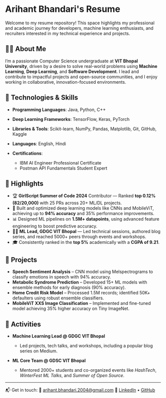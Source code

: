 # Arihant Bhandari's Resume

Welcome to my resume repository! This space highlights my professional and academic journey for developers, machine learning enthusiasts, and recruiters interested in my technical experience and projects.

## 👨‍💻 About Me

I’m a passionate Computer Science undergraduate at **VIT Bhopal University**, driven by a desire to solve real-world problems using **Machine Learning**, **Deep Learning**, and **Software Development**. I lead and contribute to impactful projects and open-source communities, and I enjoy working in collaborative, innovation-focused environments.

## 🧠 Technologies & Skills

* **Programming Languages**: Java, Python, C++
* **Deep Learning Frameworks**: TensorFlow, Keras, PyTorch
* **Libraries & Tools**: Scikit-learn, NumPy, Pandas, Matplotlib, Git, GitHub, Kaggle
* **Languages**: English, Hindi
* **Certifications**:

  * IBM AI Engineer Professional Certificate
  * Postman API Fundamentals Student Expert

## 🚀 Highlights

* 🏆 **GirlScript Summer of Code 2024** Contributor — Ranked **top 0.12% (82/20,000)** with 25 PRs across 20+ ML/DL projects.
* 🧪 Built and optimized deep learning models like CNNs and MobileViT, achieving up to **94% accuracy** and 35% performance improvements.
* 📊 Designed ML pipelines on **1.5M+ datapoints**, using advanced feature engineering to boost predictive accuracy.
* 👨‍🏫 **ML Lead, GDGC VIT Bhopal** — Led technical sessions, authored blog series, and reached 5000+ peers through events and workshops.
* 🎓 Consistently ranked in the **top 5%** academically with a **CGPA of 9.21**.

## 📂 Projects

* **Speech Sentiment Analysis** – CNN model using Melspectrograms to classify emotions in speech with 94% accuracy.
* **Metabolic Syndrome Prediction** – Developed 15+ ML models with ensemble methods for early diagnosis (90% accuracy).
* **Home Credit Risk Model** – Processed 1.5M records; identified 50K+ defaulters using robust ensemble classifiers.
* **MobileViT XXS Image Classification** – Implemented and fine-tuned model achieving 35% higher accuracy on Tiny ImageNet.

## 📜 Activities

* **Machine Learning Lead @ GDGC VIT Bhopal**

  * Led projects, tech talks, and workshops, including a popular blog series on Medium.
* **ML Core Team @ GDSC VIT Bhopal**

  * Mentored 2000+ students and co-organized events like *HashTech*, *WinterFest ML Talks*, and *Summer of Open Source*.

---

📬 Get in touch:
📧 [arihant.bhandari.2004@gmail.com](mailto:arihant.bhandari.2004@gmail.com)
🔗 [LinkedIn](https://linkedin.com/in/arihant-bhandari) • [GitHub](https://github.com/Arihant-Bhandari)
